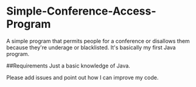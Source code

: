 # Simple-Conference-Access-Program
A simple program that permits people for a conference or disallows them because they're underage or blacklisted. It's basically my first Java program.

##Requirements
Just a basic knowledge of Java.

Please add issues and point out how I can improve my code.
